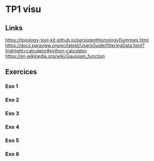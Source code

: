# TP1 visu

## Links

<https://topology-tool-kit.github.io/persistentHomologyDummies.html>
<https://docs.paraview.org/en/latest/UsersGuide/filteringData.html?highlight=calculator#python-calculator>
<https://en.wikipedia.org/wiki/Gaussian_function>

## Exercices

### Exo 1

### Exo 2

### Exo 3

### Exo 4

### Exo 5

### Exo 6
